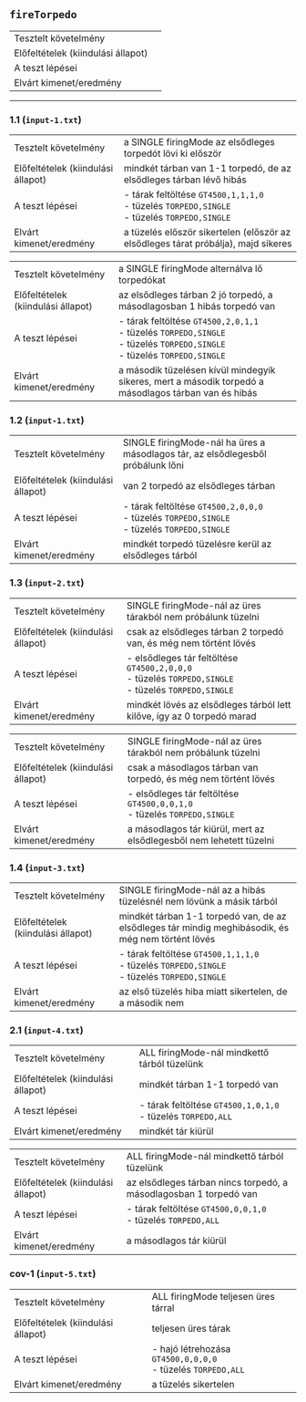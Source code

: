 ## `fireTorpedo`

|                                   |  |
|:----------------------------------|:-|
|Tesztelt követelmény               |  |
|Előfeltételek (kiindulási állapot) |  |
|A teszt lépései                    |  |
|Elvárt kimenet/eredmény            |  |

---

### 1.1 (`input-1.txt`)
|                                   |  |
|:----------------------------------|:-|
|Tesztelt követelmény               | a SINGLE firingMode az elsődleges torpedót lövi ki először |
|Előfeltételek (kiindulási állapot) | mindkét tárban van 1-1 torpedó, de az elsődleges tárban lévő hibás |
|A teszt lépései                    | - tárak feltöltése `GT4500,1,1,1,0` <br/> - tüzelés `TORPEDO,SINGLE` <br/> - tüzelés `TORPEDO,SINGLE` |
|Elvárt kimenet/eredmény            | a tüzelés először sikertelen (először az elsődleges tárat próbálja), majd sikeres |

|                                   |  |
|:----------------------------------|:-|
|Tesztelt követelmény               | a SINGLE firingMode alternálva lő torpedókat |
|Előfeltételek (kiindulási állapot) | az elsődleges tárban 2 jó torpedó, a másodlagosban 1 hibás torpedó van |
|A teszt lépései                    | - tárak feltöltése `GT4500,2,0,1,1` <br/> - tüzelés `TORPEDO,SINGLE` <br/> - tüzelés `TORPEDO,SINGLE` <br/> - tüzelés `TORPEDO,SINGLE` |
|Elvárt kimenet/eredmény            | a második tüzelésen kívül mindegyik sikeres, mert a második torpedó a másodlagos tárban van és hibás |


### 1.2 (`input-1.txt`)
|                                   |  |
|:----------------------------------|:-|
|Tesztelt követelmény               | SINGLE firingMode-nál ha üres a másodlagos tár, az elsődlegesből próbálunk lőni |
|Előfeltételek (kiindulási állapot) | van 2 torpedó az elsődleges tárban |
|A teszt lépései                    | - tárak feltöltése `GT4500,2,0,0,0` <br/> - tüzelés `TORPEDO,SINGLE` <br/> - tüzelés `TORPEDO,SINGLE` <br/> |
|Elvárt kimenet/eredmény            | mindkét torpedó tüzelésre kerül az elsődleges tárból |

### 1.3 (`input-2.txt`)
|                                   |  |
|:----------------------------------|:-|
|Tesztelt követelmény               | SINGLE firingMode-nál az üres tárakból nem próbálunk tüzelni |
|Előfeltételek (kiindulási állapot) | csak az elsődleges tárban 2 torpedó van, és még nem történt lövés |
|A teszt lépései                    | - elsődleges tár feltöltése `GT4500,2,0,0,0` <br/> - tüzelés `TORPEDO,SINGLE` <br/> - tüzelés `TORPEDO,SINGLE` |
|Elvárt kimenet/eredmény            | mindkét lövés az elsődleges tárból lett kilőve, így az 0 torpedó marad |

|                                   |  |
|:----------------------------------|:-|
|Tesztelt követelmény               | SINGLE firingMode-nál az üres tárakból nem próbálunk tüzelni |
|Előfeltételek (kiindulási állapot) | csak a másodlagos tárban van torpedó, és még nem történt lövés |
|A teszt lépései                    | - elsődleges tár feltöltése `GT4500,0,0,1,0` <br/> - tüzelés `TORPEDO,SINGLE` <br/> |
|Elvárt kimenet/eredmény            | a másodlagos tár kiürül, mert az elsődlegesből nem lehetett tüzelni |


### 1.4 (`input-3.txt`)
|                                   |  |
|:----------------------------------|:-|
|Tesztelt követelmény               | SINGLE firingMode-nál az a hibás tüzelésnél nem lövünk a másik tárból |
|Előfeltételek (kiindulási állapot) | mindkét tárban 1-1 torpedó van, de az elsődleges tár mindig meghibásodik, és még nem történt lövés |
|A teszt lépései                    | - tárak feltöltése `GT4500,1,1,1,0` <br/> - tüzelés `TORPEDO,SINGLE` <br/> - tüzelés `TORPEDO,SINGLE` |
|Elvárt kimenet/eredmény            | az első tüzelés hiba miatt sikertelen, de a második nem |

### 2.1 (`input-4.txt`)
|                                   |  |
|:----------------------------------|:-|
|Tesztelt követelmény               | ALL firingMode-nál mindkettő tárból tüzelünk |
|Előfeltételek (kiindulási állapot) | mindkét tárban 1-1 torpedó van |
|A teszt lépései                    | - tárak feltöltése `GT4500,1,0,1,0` <br/> - tüzelés `TORPEDO,ALL` |
|Elvárt kimenet/eredmény            | mindkét tár kiürül |

|                                   |  |
|:----------------------------------|:-|
|Tesztelt követelmény               | ALL firingMode-nál mindkettő tárból tüzelünk |
|Előfeltételek (kiindulási állapot) | az elsődleges tárban nincs torpedó, a másodlagosban 1 torpedó van |
|A teszt lépései                    | - tárak feltöltése `GT4500,0,0,1,0` <br/> - tüzelés `TORPEDO,ALL` |
|Elvárt kimenet/eredmény            | a másodlagos tár kiürül |

### cov-1 (`input-5.txt`)

|                                   |  |
|:----------------------------------|:-|
|Tesztelt követelmény               | ALL firingMode teljesen üres tárral |
|Előfeltételek (kiindulási állapot) | teljesen üres tárak |
|A teszt lépései                    | - hajó létrehozása `GT4500,0,0,0,0` <br/> - tüzelés `TORPEDO,ALL` |
|Elvárt kimenet/eredmény            | a tüzelés sikertelen |
